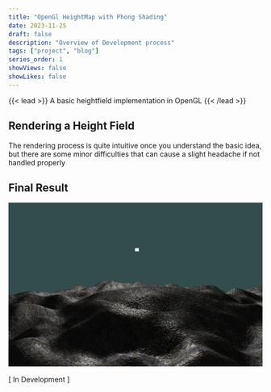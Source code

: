 ```yaml
---
title: "OpenGl HeightMap with Phong Shading"
date: 2023-11-25
draft: false
description: "Overview of Development process"
tags: ["project", "blog"]
series_order: 1
showViews: false
showLikes: false
---
```


{{< lead >}}
A basic heightfield implementation in OpenGL
{{< /lead >}}

## Rendering a Height Field
The rendering process is quite intuitive once you understand the basic idea, but there are some minor difficulties that can cause a slight headache if not handled properly


## Final Result

![hm img](Featured.png)

[ In Development ]


